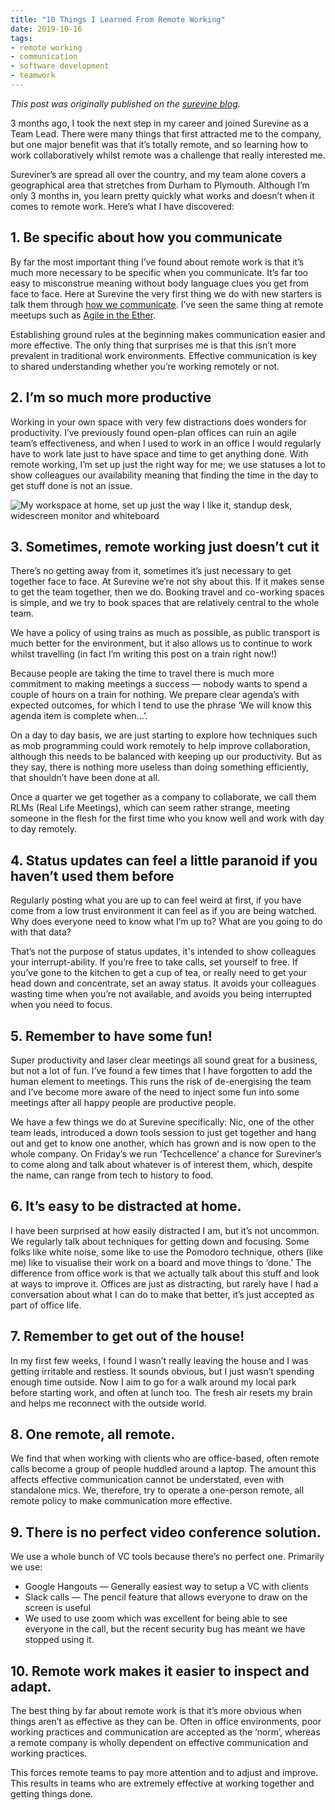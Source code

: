 ```yaml
---
title: "10 Things I Learned From Remote Working"
date: 2019-10-16
tags:
- remote working
- communication
- software development
- teamwork
---
```

_This post was originally published on the [surevine blog](https://www.surevine.com/10-things-learnt-remote-working/)._

3 months ago, I took the next step in my career and joined Surevine as a Team Lead. There were many things that first attracted me to the company, but one major benefit was that it’s totally remote, and so learning how to work collaboratively whilst remote was a challenge that really interested me.

Sureviner’s are spread all over the country, and my team alone covers a geographical area that stretches from Durham to Plymouth. Although I’m only 3 months in, you learn pretty quickly what works and doesn’t when it comes to remote work. Here’s what I have discovered:

## 1. Be specific about how you communicate

By far the most important thing I’ve found about remote work is that it’s much more necessary to be specific when you communicate. It’s far too easy to misconstrue meaning without body language clues you get from face to face. Here at Surevine the very first thing we do with new starters is talk them through [how we communicate](https://www.surevine.com/distributed-not-disengaged/). I’ve seen the same thing at remote meetups such as [Agile in the Ether](https://agileintheether.co.uk/). 

Establishing ground rules at the beginning makes communication easier and more effective. The only thing that surprises me is that this isn’t more prevalent in traditional work environments. Effective communication is key to shared understanding whether you’re working remotely or not.

## 2. I’m so much more productive

Working in your own space with very few distractions does wonders for productivity. I’ve previously found open-plan offices can ruin an agile team’s effectiveness, and when I used to work in an office I would regularly have to work late just to have space and time to get anything done. With remote working, I’m set up just the right way for me; we use statuses a lot to show colleagues our availability meaning that finding the time in the day to get stuff done is not an issue.

![](/images/workspace.jpg "My workspace at home, set up just the way I like it, standup desk, widescreen monitor and whiteboard")

## 3. Sometimes, remote working just doesn’t cut it

There’s no getting away from it, sometimes it’s just necessary to get together face to face. At Surevine we’re not shy about this. If it makes sense to get the team together, then we do. Booking travel and co-working spaces is simple, and we try to book spaces that are relatively central to the whole team. 

We have a policy of using trains as much as possible, as public transport is much better for the environment, but it also allows us to continue to work whilst travelling (in fact I’m writing this post on a train right now!)

Because people are taking the time to travel there is much more commitment to making meetings a success — nobody wants to spend a couple of hours on a train for nothing. We prepare clear agenda’s with expected outcomes, for which I tend to use the phrase ‘We will know this agenda item is complete when…’.

On a day to day basis, we are just starting to explore how techniques such as mob programming could work remotely to help improve collaboration, although this needs to be balanced with keeping up our productivity. But as they say, there is nothing more useless than doing something efficiently, that shouldn’t have been done at all.

Once a quarter we get together as a company to collaborate, we call them RLMs (Real Life Meetings), which can seem rather strange, meeting someone in the flesh for the first time who you know well and work with day to day remotely.

## 4. Status updates can feel a little paranoid if you haven’t used them before

Regularly posting what you are up to can feel weird at first, if you have come from a low trust environment it can feel as if you are being watched. Why does everyone need to know what I’m up to? What are you going to do with that data? 

That’s not the purpose of status updates, it's intended to show colleagues your interrupt-ability. If you’re free to take calls, set yourself to free. If you’ve gone to the kitchen to get a cup of tea, or really need to get your head down and concentrate, set an away status. It avoids your colleagues wasting time when you’re not available, and avoids you being interrupted when you need to focus.

## 5. Remember to have some fun!

Super productivity and laser clear meetings all sound great for a business, but not a lot of fun. I’ve found a few times that I have forgotten to add the human element to meetings. This runs the risk of de-energising the team and I’ve become more aware of the need to inject some fun into some meetings after all happy people are productive people. 

We have a few things we do at Surevine specifically: Nic, one of the other team leads, introduced a down tools session to just get together and hang out and get to know one another, which has grown and is now open to the whole company. On Friday’s we run ‘Techcellence’ a chance for Sureviner’s to come along and talk about whatever is of interest them, which, despite the name, can range from tech to history to food.

## 6. It’s easy to be distracted at home.

I have been surprised at how easily distracted I am, but it’s not uncommon. We regularly talk about techniques for getting down and focusing. Some folks like white noise, some like to use the Pomodoro technique, others (like me) like to visualise their work on a board and move things to ‘done.’ The difference from office work is that we actually talk about this stuff and look at ways to improve it. Offices are just as distracting, but rarely have I had a conversation about what I can do to make that better, it’s just accepted as part of office life.

## 7. Remember to get out of the house!

In my first few weeks, I found I wasn’t really leaving the house and I was getting irritable and restless. It sounds obvious, but I just wasn’t spending enough time outside. Now I aim to go for a walk around my local park before starting work, and often at lunch too. The fresh air resets my brain and helps me reconnect with the outside world.

## 8. One remote, all remote.

We find that when working with clients who are office-based, often remote calls become a group of people huddled around a laptop. The amount this affects effective communication cannot be understated, even with standalone mics. We, therefore, try to operate a one-person remote, all remote policy to make communication more effective.

## 9. There is no perfect video conference solution.

We use a whole bunch of VC tools because there’s no perfect one. Primarily we use:
- Google Hangouts — Generally easiest way to setup a VC with clients
- Slack calls — The pencil feature that allows everyone to draw on the screen is useful
- We used to use zoom which was excellent for being able to see everyone in the call, but the recent security bug has meant we have stopped using it.

## 10. Remote work makes it easier to inspect and adapt.

The best thing by far about remote work is that it’s more obvious when things aren’t as effective as they can be. Often in office environments, poor working practices and communication are accepted as the ‘norm’, whereas a remote company is wholly dependent on effective communication and working practices.

This forces remote teams to pay more attention and to adjust and improve. This results in teams who are extremely effective at working together and getting things done.